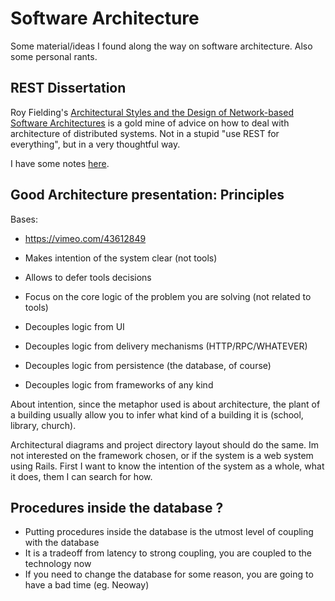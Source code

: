 # Software Architecture

Some material/ideas I found along the way on software architecture.
Also some personal rants.

## REST Dissertation

Roy Fielding's [Architectural Styles and the Design of Network-based Software Architectures](https://www.ics.uci.edu/~fielding/pubs/dissertation/top.htm)
is a gold mine of advice on how to deal with architecture of distributed systems.
Not in a stupid "use REST for everything", but in a very thoughtful way.

I have some notes [here](./articles/fielding-dissertation-rest.md).

## Good Architecture presentation: Principles

Bases:

* https://vimeo.com/43612849

* Makes intention of the system clear (not tools)
* Allows to defer tools decisions
* Focus on the core logic of the problem you are solving (not related to tools)
* Decouples logic from UI
* Decouples logic from delivery mechanisms (HTTP/RPC/WHATEVER)
* Decouples logic from persistence (the database, of course)
* Decouples logic from frameworks of any kind

About intention, since the metaphor used is about architecture, the plant of a building
usually allow you to infer what kind of a building it is (school, library, church).

Architectural diagrams and project directory layout should do the same. Im not interested
on the framework chosen, or if the system is a web system using Rails. First I want to
know the intention of the system as a whole, what it does, them I can search for how.

## Procedures inside the database ?

* Putting procedures inside the database is the utmost level of coupling with the database
* It is a tradeoff from latency to strong coupling, you are coupled to the technology now
* If you need to change the database for some reason, you are going to have a bad time (eg. Neoway)
